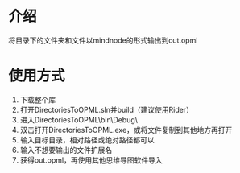 # 介绍

将目录下的文件夹和文件以mindnode的形式输出到out.opml

# 使用方式

1. 下载整个库
2. 打开DirectoriesToOPML.sln并build（建议使用Rider）
3. 进入DirectoriesToOPML\bin\Debug\
4. 双击打开DirectoriesToOPML.exe，或将文件复制到其他地方再打开
5. 输入目标目录，相对路径或绝对路径都可以
6. 输入不想要输出的文件扩展名
7. 获得out.opml，再使用其他思维导图软件导入